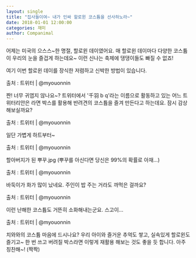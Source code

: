 ```yaml
---
layout: single
title: "집사들이여~ 내가 인싸 할로윈 코스튬을 선사하노라~"
date: 2018-01-01 12:00:00
categories: 재미
author: Companimal
---
```


어제는 미국의 으스스~한 명절, 할로윈 데이였어요. 매 할로윈 데이마다 다양한 코스튬이 우리의 눈을 즐겁게 하는데요~ 이런 신나는 축제에 댕댕이들도 빠질 수 없죠!

여기 이번 할로윈 데이를 장식한 저렴하고 신박한 방법이 있습니다.

출처 : 트위터 | @myouonnin

짠! 너무 귀엽지 않나요~? 트위터에서 '千羽 b q'라는 이름으로 활동하고 있는 어느 트위터리안은 라면 박스를 활용해 반려견의 코스튬을 즐겨 만든다고 하는데요. 잠시 감상해보실까요?

출처 : 트위터 | @myouonnin

일단 가볍게 하트부터~

출처 : 트위터 | @myouonnin

할아버지가 된 뿌꾸.jpg (뿌꾸를 아신다면 당신은 99%의 확률로 아재...)

출처 : 트위터 | @myouonnin

바둑이가 화가 많이 났네요. 주인이 밥 주는 거라도 까먹은 걸까요?

출처 : 트위터 | @myouonnin

이런 난해한 코스튬도 거뜬히 소화해내는군요. 스고이...

출처 : 트위터 | @myouonnin

치와와의 코스튬 마음에 드시나요? 우리 아이와 즐거운 추억도 쌓고, 실속있게 할로윈도 즐기고~ 한 번 쓰고 버려질 박스라면 이렇게 재활용 해보는 것도 좋을 듯 합니다. 아주 칭찬해~! (짝짝)
